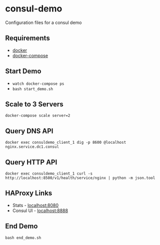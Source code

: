 # consul-demo
Configuration files for a consul demo

## Requirements

 * [docker](https://docs.docker.com/installation/)
 * [docker-compose](http://docs.docker.com/compose/install/)

## Start Demo

 * ```watch docker-compose ps```
 * ```bash start_demo.sh```

## Scale to 3 Servers
```docker-compose scale server=2```

## Query DNS API
```docker exec consuldemo_client_1 dig -p 8600 @localhost nginx.service.dc1.consul```

## Query HTTP API
```docker exec consuldemo_client_1 curl -s http://localhost:8500/v1/health/service/nginx | python -m json.tool```

## HAProxy Links

 * Stats - [localhost:8080](http://localhost:8080)
 * Consul UI - [localhost:8888](http://localhost:8888)

## End Demo
```bash end_demo.sh```
